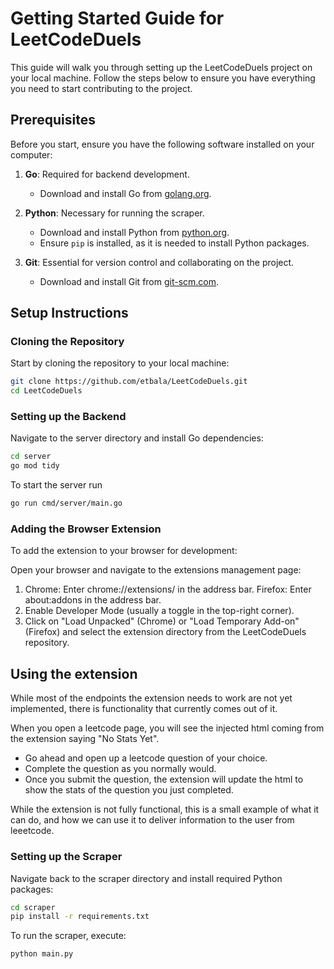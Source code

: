 # Getting Started Guide for LeetCodeDuels

This guide will walk you through setting up the LeetCodeDuels project on your local machine. Follow the steps below to ensure you have everything you need to start contributing to the project.

## Prerequisites

Before you start, ensure you have the following software installed on your computer:

1. **Go**: Required for backend development.
   - Download and install Go from [golang.org](https://golang.org/dl/).

2. **Python**: Necessary for running the scraper.
   - Download and install Python from [python.org](https://www.python.org/downloads/).
   - Ensure `pip` is installed, as it is needed to install Python packages.

3. **Git**: Essential for version control and collaborating on the project.
   - Download and install Git from [git-scm.com](https://git-scm.com/downloads).

## Setup Instructions

### Cloning the Repository

Start by cloning the repository to your local machine:

```bash
git clone https://github.com/etbala/LeetCodeDuels.git
cd LeetCodeDuels
```

### Setting up the Backend

Navigate to the server directory and install Go dependencies:

```bash
cd server
go mod tidy
```

To start the server run
```bash
go run cmd/server/main.go
```

### Adding the Browser Extension

To add the extension to your browser for development:

Open your browser and navigate to the extensions management page:
1. Chrome: Enter chrome://extensions/ in the address bar. Firefox: Enter about:addons in the address bar.
2. Enable Developer Mode (usually a toggle in the top-right corner).
3. Click on "Load Unpacked" (Chrome) or "Load Temporary Add-on" (Firefox) and select the extension directory from the LeetCodeDuels repository.

## Using the extension

While most of the endpoints the extension needs to work are not yet implemented, there is functionality that currently comes out of it.

When you open a leetcode page, you will see the injected html coming from the extension saying "No Stats Yet".
<!-- Make a bullet point list -->
- Go ahead and open up a leetcode question of your choice.
- Complete the question as you normally would.
- Once you submit the question, the extension will update the html to show the stats of the question you just completed.

<!-- make this bold -->
While the extension is not fully functional, this is a small example of what it can do, and how we can use it to deliver information to the user from leeetcode.

### Setting up the Scraper
Navigate back to the scraper directory and install required Python packages:

```bash
cd scraper
pip install -r requirements.txt
```

To run the scraper, execute:
```bash
python main.py
```
